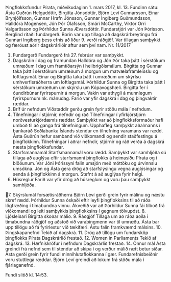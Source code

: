 Þingflokksfundur Pírata, miðvikudaginn 1. mars 2017, kl. 13.
Fundinn sátu: Ásta Guðrún Helgadóttir, Birgitta Jónsdóttir, Björn Leví Gunnarsson, Einar
Brynjólfsson, Gunnar Hrafn Jónsson, Gunnar Ingiberg Guðmundsson, Halldóra Mogensen, Jón
Þór Ólafsson, Smári McCarthy, Viktor Orri Valgarðsson og Þórhildur Sunna Ævarsdóttir.
Fundarstjóri var Jón Þórisson.
Berglind ritaði fundargerð.
Borin var upp tillaga að dagskrárbreytingu frá Gunnari Ingiberg þess efnis að liður 9. verði
ráðgjöf. Var tillagan samþykkt og færðust aðrir dagskrárliðir aftur sem því nam.
Nr. 11/2017
1. Fundargerð
Fundargerð frá 27. febrúar var samþykkt.
2. Dagskráin í dag og framundan
Halldóra og Jón Þór taka þátt í sérstökum umræðum í dag um framtíðarsýn í heilbrigðismálum.
Birgitta og Gunnar taka þátt í sérstökum umræðum á morgun um matvælaframleiðslu og
loftlagsmál. Einar og Birgitta taka þátt í umræðum um skýrlsu umhverfisráðherra um loftlagsmál.
Þórhildur Sunna og Birgitta taka þátt í sérstökum umræðum um skýrslu um Kópavogshæli.
Birgitta fer í óundirbúnar fyrirspurnir á morgun. Vakin var athygli á munnlegum fyrirspurnum nk.
mánudag. Farið var yfir dagskrá í dag og þingvaktir ræddar.
3. Bríf úr nefndum
Viðstaddir gerðu grein fyrir stöðu mála í nefndum.
4. Tilnefningar í stjórnir, nefndir og ráð
Tilnefningar í yfirkjörstjórn norðvesturkjördæmis ræddar. Samþykkt var að þingflokksformaður
hafi umboð til að ganga frá tilnefningum. Upphafleg samþykkt aðalmanns í bankaráð
Seðlabanka Íslands stendur en tilnefning varamans var rædd. Ásta Guðrún hefur samband við
viðkomandi og sendir staðfestingu á þingflokkinn. Tilnefningar í aðrar nefndir, stjórnir og ráð
verða á dagskrá næsta þingflokksfundar.
5. Starfsmannamál
Starfsmannamál voru rædd. Samþykkt var samhljóða sú tillaga að auglýsa eftir starfsmanni
þingflokks á heimasíðu Pírata og í blöðunum. Var Jóni Þórissyni falin umsjón með móttöku og
úrvinnslu umsókna. Jón og Ásta gera drög að starfslýsingu vegna auglýsingar og senda á
þingflokkinn á morgun. Stefnt á að auglýsa fyrir helgi.
6. Húsreglur
Farið var yfir drög að húsreglum og voru þau samþykkt samhljóða.

7. Skýrslumál forsætisráðherra
Björn Leví gerði grein fyrir málinu og næstu skref rædd. Þórhildur Sunna óskaði eftir leyfi
þingflokksins til að ráða lögfræðing í tímabundna vinnu. Ákveðið var að Þórhildur Sunna fái
tilboð frá viðkomandi og leiti samþykkis þingflokksins í gegnum tölvupóst.
8. Ljósleiðari
Birgitta skoðar málið.
9. Ráðgjöf
Tillaga um að ráða aðila í tímabundna ráðgjöf og aðstoð við varaþingmenn var til umræðu. Ásta
bar upp tillögu að fá fyrirlestur við tækifæri. Ástu falin framkvæmd málsins.
10. Þingskapanefnd
Tekið af dagskrá.
11. Drög að tillögu um fundarsköp þingflokks Pírata
Dagskrárlið frestað.
12. Women in Parliaments
Tekið af dagskrá.
13. Hæfniskröfur í nefndum
Dagskrárlið frestað.
14. Önnur mál
Ásta greindi frá nefnd sem til stendur að skipa í og verður málið rætt betur síðar. Ásta gerði
grein fyrir fundi minnihlutaflokkanna í gær. Fundarefnisbeiðnir voru stuttlega ræddar. Björn Leví
greindi að lokum frá stöðu mála í fjárlaganefnd.

Fundi slitið kl. 14:53.

